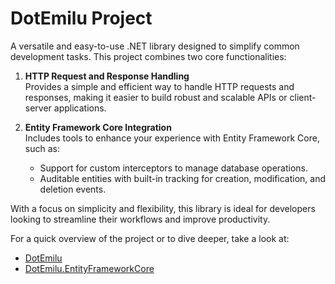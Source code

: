 # DotEmilu Project

A versatile and easy-to-use .NET library designed to simplify common development tasks. This project combines two core functionalities:

1. **HTTP Request and Response Handling**  
   Provides a simple and efficient way to handle HTTP requests and responses, making it easier to build robust and scalable APIs or client-server applications.

2. **Entity Framework Core Integration**  
   Includes tools to enhance your experience with Entity Framework Core, such as:
    - Support for custom interceptors to manage database operations.
    - Auditable entities with built-in tracking for creation, modification, and deletion events.

With a focus on simplicity and flexibility, this library is ideal for developers looking to streamline their workflows and improve productivity.

For a quick overview of the project or to dive deeper, take a look at:

- [DotEmilu](src/package/DotEmilu/README.md)
- [DotEmilu.EntityFrameworkCore](src/package/DotEmilu.EntityFrameworkCore/README.md)